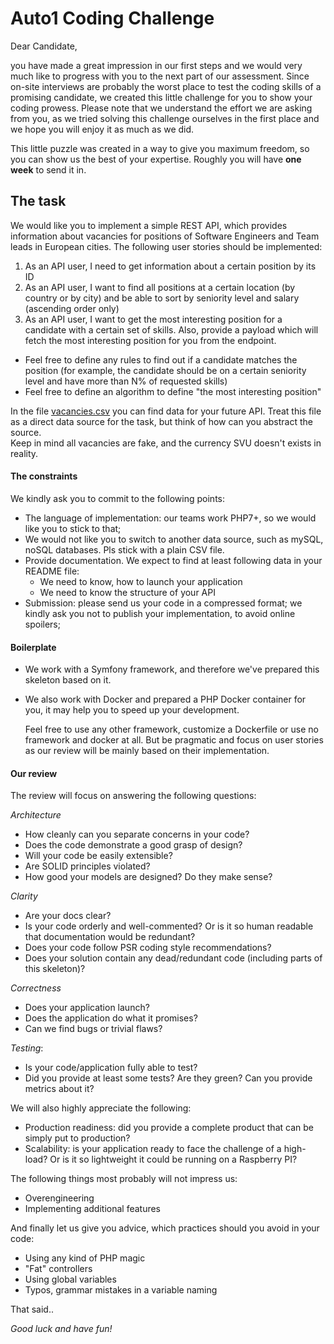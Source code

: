 # Auto1 Coding Challenge
 
Dear Candidate,
 
you have made a great impression in our first steps and we would very much like to progress with you to the next part 
of our assessment. Since on-site interviews are probably the worst place to test the coding skills of a promising 
candidate, we created this little challenge for you to show your coding prowess. Please note that we understand the 
effort we are asking from you, as we tried solving this challenge ourselves in the first place and we hope you will 
enjoy it as much as we did. 
 
This little puzzle was created in a way to give you maximum freedom, so you can show us the best of your expertise. 
Roughly you will have **one week** to send it in.

## The task
 
We would like you to implement a simple REST API, which provides information about vacancies for positions of Software 
Engineers and Team leads in European cities. The following user stories should be implemented:
 
1) As an API user, I need to get information about a certain position by its ID  
2) As an API user, I want to find all positions at a certain location (by country or by city) and be able to sort by 
seniority level and salary (ascending order only)
3) As an API user, I want to get the most interesting position for a candidate with a certain set of skills.
 Also, provide a payload which will fetch the most interesting position for you from the endpoint.
  * Feel free to define any rules to find out if a candidate matches the position (for example, the candidate should be 
    on a certain seniority level and have more than N% of requested skills)
  * Feel free to define an algorithm to define "the most interesting position"
 
In the file [vacancies.csv](../vacancies.csv) you can find data for your future API. Treat this file as a direct data source for the task, but think of how can you abstract the source.    
Keep in mind all vacancies are fake, and the currency SVU doesn't exists in reality. 

#### The constraints

We kindly ask you to commit to the following points: 

- The language of implementation: our teams work PHP7+, so we would like you to stick to that;
- We would not like you to switch to another data source, such as mySQL, noSQL databases. Pls stick with a plain CSV 
  file.
- Provide documentation. We expect to find at least following data in your README file:
   * We need to know, how to launch your application
   * We need to know the structure of your API
- Submission: please send us your code in a compressed format; we kindly ask you not to publish your implementation, to 
  avoid online spoilers;
  
#### Boilerplate  
  
- We work with a Symfony framework, and therefore we've prepared this skeleton based on it. 
- We also work with Docker and prepared a PHP Docker container for you, it may help you to speed up your development. 
  
  Feel free to use any other framework, customize a Dockerfile or use no framework and docker at all. But be pragmatic 
  and focus on user stories as our review will be mainly based on their implementation. 

#### Our review

The review will focus on answering the following questions:

*Architecture* 
  - How cleanly can you separate concerns in your code? 
  - Does the code demonstrate a good grasp of design?
  - Will your code be easily extensible? 
  - Are SOLID principles violated?
  - How good your models are designed? Do they make sense? 
  
*Clarity* 
  - Are your docs clear? 
  - Is your code orderly and well-commented? Or is it so human readable that documentation would be redundant? 
  - Does your code follow PSR coding style recommendations?
  -  Does your solution contain any dead/redundant code (including parts of this skeleton)?

*Correctness* 
  - Does your application launch? 
  - Does the application do what it promises? 
  - Can we find bugs or trivial flaws?
  
*Testing*: 
  - Is your code/application fully able to test? 
  - Did you provide at least some tests? Are they green? Can you provide metrics about it?
 
We will also highly appreciate the following:

- Production readiness: did you provide a complete product that can be simply put to production? 
- Scalability: is your application ready to face the challenge of a high-load? Or is it so lightweight it could be
  running on a Raspberry PI?

The following things most probably will not impress us:

- Overengineering
- Implementing additional features

And finally let us give you advice, which practices should you avoid in your code:

- Using any kind of PHP magic
- "Fat" controllers
- Using global variables
- Typos, grammar mistakes in a variable naming
 
That said..
 
*Good luck and have fun!*
